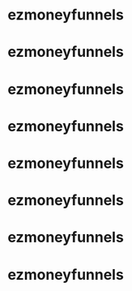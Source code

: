 # ezmoneyfunnels
# ezmoneyfunnels
# ezmoneyfunnels
# ezmoneyfunnels
# ezmoneyfunnels
# ezmoneyfunnels
# ezmoneyfunnels
# ezmoneyfunnels
